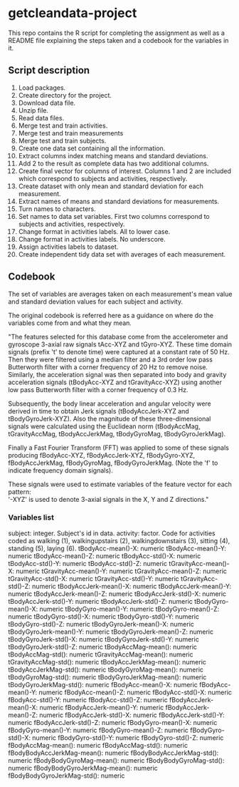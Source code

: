 # getcleandata-project
This repo contains the R script for completing the assignment as well as a README file explaining the steps taken and a codebook for the variables in it.

## Script description

1. Load packages.
2. Create directory for the project.
3. Download data file.
4. Unzip file.
5. Read data files.
6. Merge test and train activities.
7. Merge test and train measurements
8. Merge test and train subjects.
9. Create one data set containing all the information.
10. Extract columns index matching means and standard deviations.
11. Add 2 to the result as complete data has two additional columns.
12. Create final vector for columns of interest. Columns 1 and 2 are included which correspond to subjects and activities, respectively.
13. Create dataset with only mean and standard deviation for each measurement.
14. Extract names of means and standard deviations for measurements.
15. Turn names to characters.
16. Set names to data set variables. First two columns correspond to subjects and activities, respectively.
17. Change format in activities labels. All to lower case.
18. Change format in activities labels. No underscore.
19. Assign activities labels to dataset.
20. Create independent tidy data set with averages of each measurement.

## Codebook

The set of variables are averages taken on each measurement's mean value and standard deviation values for each subject and activity.

The original codebook is referred here as a guidance on where do the variables come from and what they mean.

"The features selected for this database come from the accelerometer and gyroscope 3-axial raw signals tAcc-XYZ and tGyro-XYZ. These time domain signals (prefix 't' to denote time) were captured at a constant rate of 50 Hz. Then they were filtered using a median filter and a 3rd order low pass Butterworth filter with a corner frequency of 20 Hz to remove noise. Similarly, the acceleration signal was then separated into body and gravity acceleration signals (tBodyAcc-XYZ and tGravityAcc-XYZ) using another low pass Butterworth filter with a corner frequency of 0.3 Hz. 

Subsequently, the body linear acceleration and angular velocity were derived in time to obtain Jerk signals (tBodyAccJerk-XYZ and tBodyGyroJerk-XYZ). Also the magnitude of these three-dimensional signals were calculated using the Euclidean norm (tBodyAccMag, tGravityAccMag, tBodyAccJerkMag, tBodyGyroMag, tBodyGyroJerkMag). 

Finally a Fast Fourier Transform (FFT) was applied to some of these signals producing fBodyAcc-XYZ, fBodyAccJerk-XYZ, fBodyGyro-XYZ, fBodyAccJerkMag, fBodyGyroMag, fBodyGyroJerkMag. (Note the 'f' to indicate frequency domain signals). 

These signals were used to estimate variables of the feature vector for each pattern:  
'-XYZ' is used to denote 3-axial signals in the X, Y and Z directions."

### Variables list
subject: integer. Subject's id in data.
activity: factor. Code for activities coded as walking (1), walkingupstairs (2), walkingdownstairs (3), sitting (4), standing (5), laying (6).
tBodyAcc-mean()-X: numeric
tBodyAcc-mean()-Y: numeric
tBodyAcc-mean()-Z: numeric
tBodyAcc-std()-X: numeric
tBodyAcc-std()-Y: numeric
tBodyAcc-std()-Z: numeric
tGravityAcc-mean()-X: numeric
tGravityAcc-mean()-Y: numeric
tGravityAcc-mean()-Z: numeric
tGravityAcc-std()-X: numeric
tGravityAcc-std()-Y: numeric
tGravityAcc-std()-Z: numeric
tBodyAccJerk-mean()-X: numeric
tBodyAccJerk-mean()-Y: numeric
tBodyAccJerk-mean()-Z: numeric
tBodyAccJerk-std()-X: numeric
tBodyAccJerk-std()-Y: numeric
tBodyAccJerk-std()-Z: numeric
tBodyGyro-mean()-X: numeric
tBodyGyro-mean()-Y: numeric
tBodyGyro-mean()-Z: numeric
tBodyGyro-std()-X: numeric
tBodyGyro-std()-Y: numeric
tBodyGyro-std()-Z: numeric
tBodyGyroJerk-mean()-X: numeric
tBodyGyroJerk-mean()-Y: numeric
tBodyGyroJerk-mean()-Z: numeric
tBodyGyroJerk-std()-X: numeric
tBodyGyroJerk-std()-Y: numeric
tBodyGyroJerk-std()-Z: numeric
tBodyAccMag-mean(): numeric
tBodyAccMag-std(): numeric
tGravityAccMag-mean(): numeric
tGravityAccMag-std(): numeric
tBodyAccJerkMag-mean(): numeric
tBodyAccJerkMag-std(): numeric
tBodyGyroMag-mean(): numeric
tBodyGyroMag-std(): numeric
tBodyGyroJerkMag-mean(): numeric
tBodyGyroJerkMag-std(): numeric
fBodyAcc-mean()-X: numeric
fBodyAcc-mean()-Y: numeric
fBodyAcc-mean()-Z: numeric
fBodyAcc-std()-X: numeric
fBodyAcc-std()-Y: numeric
fBodyAcc-std()-Z: numeric
fBodyAccJerk-mean()-X: numeric
fBodyAccJerk-mean()-Y: numeric
fBodyAccJerk-mean()-Z: numeric
fBodyAccJerk-std()-X: numeric
fBodyAccJerk-std()-Y: numeric
fBodyAccJerk-std()-Z: numeric
fBodyGyro-mean()-X: numeric
fBodyGyro-mean()-Y: numeric
fBodyGyro-mean()-Z: numeric
fBodyGyro-std()-X: numeric
fBodyGyro-std()-Y: numeric
fBodyGyro-std()-Z: numeric
fBodyAccMag-mean(): numeric
fBodyAccMag-std(): numeric
fBodyBodyAccJerkMag-mean(): numeric
fBodyBodyAccJerkMag-std(): numeric
fBodyBodyGyroMag-mean(): numeric
fBodyBodyGyroMag-std(): numeric
fBodyBodyGyroJerkMag-mean(): numeric
fBodyBodyGyroJerkMag-std(): numeric
